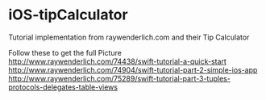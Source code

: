 # iOS-tipCalculator
Tutorial implementation from raywenderlich.com and their Tip Calculator

Follow these to get the full Picture
http://www.raywenderlich.com/74438/swift-tutorial-a-quick-start
http://www.raywenderlich.com/74904/swift-tutorial-part-2-simple-ios-app
http://www.raywenderlich.com/75289/swift-tutorial-part-3-tuples-protocols-delegates-table-views
